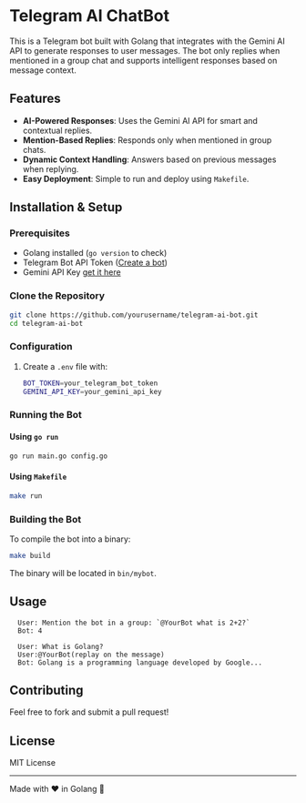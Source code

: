 # Telegram AI ChatBot

This is a Telegram bot built with Golang that integrates with the Gemini AI API to generate responses to user messages. The bot only replies when mentioned in a group chat and supports intelligent responses based on message context.

## Features

- **AI-Powered Responses**: Uses the Gemini AI API for smart and contextual replies.
- **Mention-Based Replies**: Responds only when mentioned in group chats.
- **Dynamic Context Handling**: Answers based on previous messages when replying.
- **Easy Deployment**: Simple to run and deploy using `Makefile`.

## Installation & Setup

### Prerequisites

- Golang installed (`go version` to check)
- Telegram Bot API Token ([Create a bot](https://core.telegram.org/bots#botfather))
- Gemini API Key [get it here](https://aistudio.google.com/apikey)

### Clone the Repository

```sh
git clone https://github.com/yourusername/telegram-ai-bot.git
cd telegram-ai-bot
```

### Configuration

1. Create a `.env` file with:
   ```sh
   BOT_TOKEN=your_telegram_bot_token
   GEMINI_API_KEY=your_gemini_api_key
   ```

### Running the Bot

#### Using `go run`

```sh
go run main.go config.go
```

#### Using `Makefile`

```sh
make run
```

### Building the Bot

To compile the bot into a binary:

```sh
make build
```

The binary will be located in `bin/mybot`.

## Usage

```
  User: Mention the bot in a group: `@YourBot what is 2+2?`
  Bot: 4

  User: What is Golang?
  User:@YourBot(replay on the message)
  Bot: Golang is a programming language developed by Google...
```

## Contributing

Feel free to fork and submit a pull request!

## License

MIT License

---

Made with ❤️ in Golang 🚀

